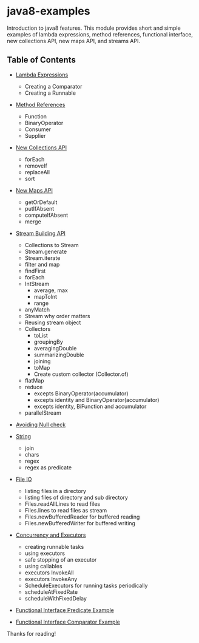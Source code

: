 java8-examples
==============

Introduction to java8 features. This module provides short and simple examples of lambda expressions, method references,
functional interface, new collections API, new maps API, and streams API.

Table of Contents
-----------------

  * [Lambda Expressions](src/examples/SimpleLambda.java)
    * Creating a Comparator
    * Creating a Runnable
  * [Method References](src/examples/MethodReferencesLambda.java)
    * Function
    * BinaryOperator
    * Consumer
    * Supplier
  * [New Collections API](src/examples/NewAPICollections.java)
    * forEach
    * removeIf
    * replaceAll
    * sort
  * [New Maps API](src/examples/NewAPIMap.java)
    * getOrDefault
    * putIfAbsent
    * computeIfAbsent
    * merge
  * [Stream Building API](src/examples/MainStreamBuilding.java)
    * Collections to Stream
    * Stream.generate
    * Stream.iterate
    * filter and map
    * findFirst
    * forEach
    * IntStream
        * average, max
        * mapToInt
        * range
    * anyMatch
    * Stream why order matters
    * Reusing stream object
    * Collectors
        * toList
        * groupingBy
        * averagingDouble
        * summarizingDouble
        * joining
        * toMap
        * Create custom collector (Collector.of)
    * flatMap
    * reduce
        * excepts BinaryOperator(accumulator)
        * excepts identity and BinaryOperator(accumulator)
        * excepts identity, BiFunction and accumulator
    * parallelStream
  * [Avoiding Null check](src/examples/MainNullCheck.java)
  * [String](src/examples/MainStrings.java)
    * join
    * chars
    * regex
    * regex as predicate
  * [File IO](src/examples/MainFileIO.java)
      * listing files in a directory
      * listing files of directory and sub directory
      * Files.readAllLines to read files
      * Files.lines to read files as stream
      * Files.newBufferedReader for buffered reading
      * Files.newBufferedWriter for buffered writing
  * [Concurrency and Executors](src/examples/MainConcurrencyThreadsAndExecutors.java)
      * creating runnable tasks
      * using executors
      * safe stopping of an executor
      * using callables
      * executors InvokeAll
      * executors InvokeAny
      * ScheduleExecutors for running tasks periodically
      * scheduleAtFixedRate
      * scheduleWithFixedDelay


  * [Functional Interface Predicate Example](src/examples/MainPredicate.java)
  * [Functional Interface Comparator Example](src/examples/MainComparator.java)

Thanks for reading!
